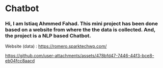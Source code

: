 # Chatbot
### Hi, I am Istiaq Ahmmed Fahad. This mini project has been done based on a website from where the the data is collected. And, the project is a NLP based Chatbot.
Website (data) : https://romero.sparktechwp.com/

https://github.com/user-attachments/assets/478bfd47-7446-44f3-bce8-eb04fcc8aacd

